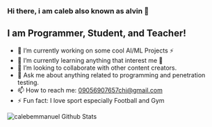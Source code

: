 ### Hi there, i am caleb also known as alvin 👋

## I am Programmer, Student, and Teacher!
- 🔭 I’m currently working on some cool AI/ML Projects ⚡
- 🌱 I’m currently learning anything that interest me 🤔
- 👯 I’m looking to collaborate with other content creators.
- 💬 Ask me about anything related to programming and penetration testing.
- 📫 How to reach me: 09056907657chi@gmail.com
- ⚡ Fun fact: I love sport especially Football and Gym

<img align="left" alt="calebemmanuel Github Stats" src="https://github-readme-stats.vercel.app/api?username=calebemmanuel&show_icons=true&theme=cobalt" />
